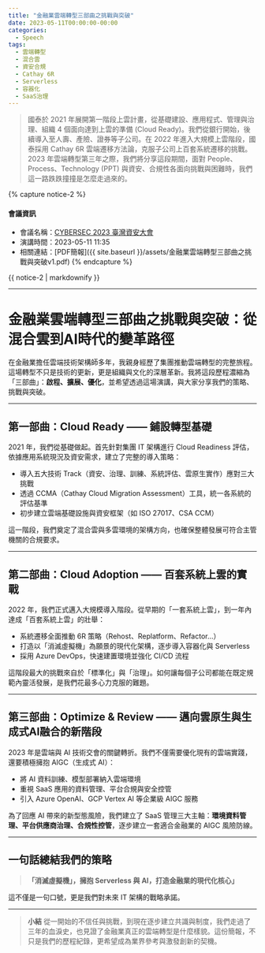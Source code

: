 ```yaml
---
title: "金融業雲端轉型三部曲之挑戰與突破"
date: 2023-05-11T00:00:00-00:00
categories:
  - Speech
tags:
  - 雲端轉型
  - 混合雲
  - 資安合規
  - Cathay 6R
  - Serverless
  - 容器化
  - SaaS治理
---
```


> 國泰於 2021 年展開第一階段上雲計畫，從基礎建設、應用程式、管理與治理、組織 4 個面向達到上雲的準備 (Cloud Ready)。我們從銀行開始，後續導入至人壽、產險、證券等子公司。在 2022 年進入大規模上雲階段，國泰採用 Cathay 6R 雲端遷移方法論，克服子公司上百套系統遷移的挑戰。2023 年雲端轉型第三年之際，我們將分享這段期間，面對 People、Process、Technology (PPT) 與資安、合規性各面向挑戰與困難時，我們這一路跌跌撞撞是怎麼走過來的。

{% capture notice-2 %}
#### 會議資訊

* 會議名稱：[CYBERSEC 2023 臺灣資安大會](https://cybersec.ithome.com.tw/2023)
* 演講時間：2023-05-11 11:35
* 相關連結：[PDF簡報]({{ site.baseurl }}/assets/金融業雲端轉型三部曲之挑戰與突破v1.pdf)
  {% endcapture %}

<div class="notice">{{ notice-2 | markdownify }}</div>



------

# 金融業雲端轉型三部曲之挑戰與突破：從混合雲到AI時代的變革路徑

在金融業擔任雲端技術架構師多年，我親身經歷了集團推動雲端轉型的完整旅程。這場轉型不只是技術的更新，更是組織與文化的深層革新。我將這段歷程濃縮為「三部曲」：**啟程、擴展、優化**，並希望透過這場演講，與大家分享我們的策略、挑戰與突破。

------

## 第一部曲：Cloud Ready —— 鋪設轉型基礎

2021 年，我們從基礎做起。首先針對集團 IT 架構進行 Cloud Readiness 評估，依據應用系統現況及資安需求，建立了完整的導入策略：

- 導入五大技術 Track（資安、治理、訓練、系統評估、雲原生實作）應對三大挑戰
- 透過 CCMA（Cathay Cloud Migration Assessment）工具，統一各系統的評估基準
- 初步建立雲端基礎設施與資安框架（如 ISO 27017、CSA CCM）

這一階段，我們奠定了混合雲與多雲環境的架構方向，也確保整體發展可符合主管機關的合規要求。

------

## 第二部曲：Cloud Adoption —— 百套系統上雲的實戰

2022 年，我們正式邁入大規模導入階段。從早期的「一套系統上雲」，到一年內達成「百套系統上雲」的壯舉：

- 系統遷移全面推動 6R 策略（Rehost、Replatform、Refactor…）
- 打造以「消滅虛擬機」為願景的現代化架構，逐步導入容器化與 Serverless
- 採用 Azure DevOps，快速建置環境並強化 CI/CD 流程

這階段最大的挑戰來自於「標準化」與「治理」。如何讓每個子公司都能在既定規範內靈活發展，是我們花最多心力克服的難題。

------

## 第三部曲：Optimize & Review —— 邁向雲原生與生成式AI融合的新階段

2023 年是雲端與 AI 技術交會的關鍵轉折。我們不僅需要優化現有的雲端實踐，還要積極擁抱 AIGC（生成式 AI）：

- 將 AI 資料訓練、模型部署納入雲端環境
- 重視 SaaS 應用的資料管理、平台合規與安全控管
- 引入 Azure OpenAI、GCP Vertex AI 等企業級 AIGC 服務

為了回應 AI 帶來的新型態風險，我們建立了 SaaS 管理三大主軸：**環境資料管理、平台供應商治理、合規性控管**，逐步建立一套適合金融業的 AIGC 風險防線。

------

## 一句話總結我們的策略

> **「消滅虛擬機」，擁抱 Serverless 與 AI，打造金融業的現代化核心」**

這不僅是一句口號，更是我們對未來 IT 架構的戰略承諾。

------

> **小結**
> 從一開始的不信任與挑戰，到現在逐步建立共識與制度，我們走過了三年的血淚史，也見證了金融業真正的雲端轉型是什麼樣貌。這份簡報，不只是我們的歷程紀錄，更希望成為業界參考與激發創新的契機。

